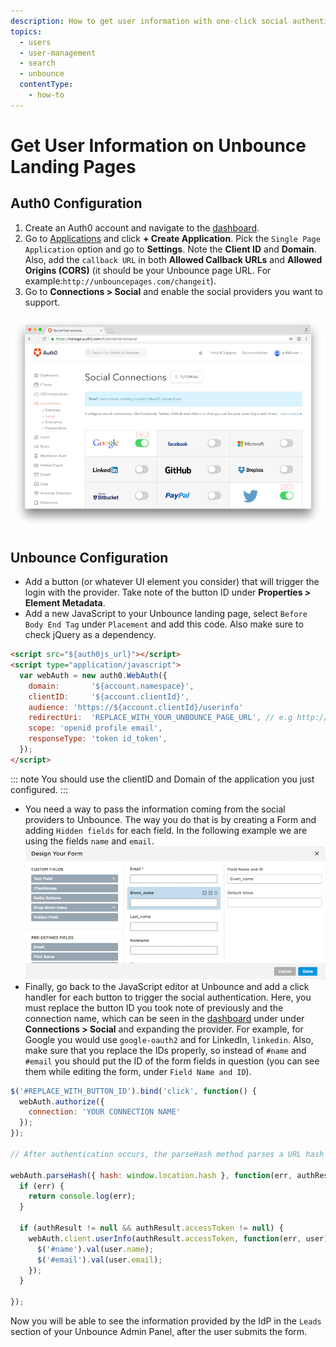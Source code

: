 ```yaml
---
description: How to get user information with one-click social authentication on Unbounce landing pages.
topics:
  - users
  - user-management
  - search
  - unbounce
  contentType:
    - how-to
---
```

# Get User Information on Unbounce Landing Pages

## Auth0 Configuration

1. Create an Auth0 account and navigate to the [dashboard](${manage_url}).
1. Go to [Applications](${manage_url}/#/applications) and click **+ Create Application**. Pick the `Single Page Application` option and go to **Settings**. Note the **Client ID** and **Domain**. Also, add the `callback URL` in both **Allowed Callback URLs** and **Allowed Origins (CORS)** (it should be your Unbounce page URL. For example:`http://unbouncepages.com/changeit`).
1. Go to **Connections > Social** and enable the social providers you want to support.

![Social Connections](/media/articles/scenarios/unbounce/social-connections.png)

## Unbounce Configuration

* Add a button (or whatever UI element you consider) that will trigger the login with the provider. Take note of the button ID under **Properties > Element Metadata**.
* Add a new JavaScript to your Unbounce landing page, select `Before Body End Tag` under `Placement` and add this code. Also make sure to check jQuery as a dependency.

```html
<script src="${auth0js_url}"></script>
<script type="application/javascript">
  var webAuth = new auth0.WebAuth({
    domain:       '${account.namespace}',
    clientID:     '${account.clientId}',
    audience: 'https://${account.clientId}/userinfo'
    redirectUri:  'REPLACE_WITH_YOUR_UNBOUNCE_PAGE_URL', // e.g http://unbouncepages.com/changeit
    scope: 'openid profile email',
    responseType: 'token id_token',
  });
</script>
```

::: note
You should use the clientID and Domain of the application you just configured.
:::

* You need a way to pass the information coming from the social providers to Unbounce. The way you do that is by creating a Form and adding `Hidden fields` for each field. In the following example we are using the fields `name` and `email`.
  ![](/media/articles/scenarios/unbounce/custom-fields.png)
* Finally, go back to the JavaScript editor at Unbounce and add a click handler for each button to trigger the social authentication. Here, you must replace the button ID you took note of previously and the connection name, which can be seen in the [dashboard](${manage_url}) under under **Connections > Social** and expanding the provider. For example, for Google you would use `google-oauth2` and for LinkedIn, `linkedin`. Also, make sure that you replace the IDs properly, so instead of `#name` and `#email` you should put the ID of the form fields in question (you can see them while editing the form, under `Field Name and ID`).

```js
$('#REPLACE_WITH_BUTTON_ID').bind('click', function() {
  webAuth.authorize({
    connection: 'YOUR CONNECTION NAME'
  });
});

// After authentication occurs, the parseHash method parses a URL hash fragment to extract the result of an Auth0 authentication response.

webAuth.parseHash({ hash: window.location.hash }, function(err, authResult) {
  if (err) {
    return console.log(err);
  }

  if (authResult != null && authResult.accessToken != null) {
    webAuth.client.userInfo(authResult.accessToken, function(err, user) {
      $('#name').val(user.name);
      $('#email').val(user.email);
    });
  }

});
```

Now you will be able to see the information provided by the IdP in the `Leads` section of your Unbounce Admin Panel, after the user submits the form.
